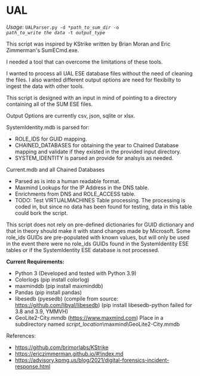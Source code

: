 # UAL

<em>Usage: </em>
<code>UALParser.py -d **path_to_sum_dir* -o *path_to_write the data* -t *output_type*</code>

This script was inspired by KStrike written by Brian Moran and Eric Zimmerman's SumECmd.exe.

I needed a tool that can overcome the limitations of these tools.  

I wanted to process all UAL ESE database files without the need of cleaning the files.  I also wanted different output options are need for flexibilty to ingest the data with other tools.

This script is designed with an input in mind of pointing to a directory containing all of the SUM ESE files.  

Output Options are currently csv, json, sqlite or xlsx.  

SystemIdentity.mdb is parsed for:
- ROLE_IDS for GUID mapping.
- CHAINED_DATABASES for obtaining the year to Chained Database mapping and validate if they existed in the provided input directory.
- SYSTEM_IDENTITY is parsed an provide for analsyis as needed.

Current.mdb and all Chained Databases
- Parsed as is into a human readable format.
- Maxmind Lookups for the IP Address in the DNS table.
- Enrichments from DNS and ROLE_ACCESS table.
- TODO: Test VIRTUALMACHINES Table processing.  The processing is coded in, but since no data has been found for testing, data in this table could bork the script.

This script does not rely on pre-defined dictionaries for GUID dictionary and that in theory should make it with stand changes made by Microsoft.  Some role_ids GUIDs are pre-populated with known values, but will only be used in the event there were no role_ids GUIDs found in the SystemIdentity ESE tables or if the SystemIdentity ESE database is not processed.

<b>Current Requirements:</b>
- Python 3 (Developed and tested with Python 3.9)
- Colorlogs (pip install colorlog)
- maxminddb (pip install maxminddb)
- Pandas (pip install pandas)
- libesedb (pyesedb) (compile from source:  https://github.com/libyal/libesedb)  (pip install libesedb-python failed for 3.8 and 3.9, YMMVH)
- GeoLite2-City.mmdb (https://www.maxmind.com) Place in a subdirectory named <i>script_location</i>\maxmind\GeoLite2-City.mmdb

References: 
- https://github.com/brimorlabs/KStrike
- https://ericzimmerman.github.io/#!index.md
- https://advisory.kpmg.us/blog/2021/digital-forensics-incident-response.html
